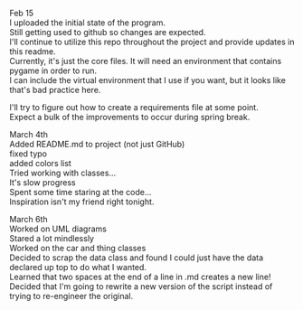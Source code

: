 Feb 15   
I uploaded the initial state of the program.  
Still getting used to github so changes are expected.  
I'll continue to utilize this repo throughout the project and provide updates in this readme.  
Currently, it's just the core files. It will need an environment that contains pygame in order to run.  
I can include the virtual environment that I use if you want, but it looks like that's bad practice here.  

I'll try to figure out how to create a requirements file at some point.  
Expect a bulk of the improvements to occur during spring break.

March 4th  
Added README.md to project (not just GitHub)  
fixed typo  
added colors list  
Tried working with classes...  
    It's slow progress  
Spent some time staring at the code...  
    Inspiration isn't my friend right tonight.  

March 6th  
Worked on UML diagrams  
Stared a lot mindlessly  
Worked on the car and thing classes  
Decided to scrap the data class and found I could just have the data declared up top to do what I wanted.  
Learned that two spaces at the end of a line in .md creates a new line!  
Decided that I'm going to rewrite a new version of the script instead of trying to re-engineer the original.  
